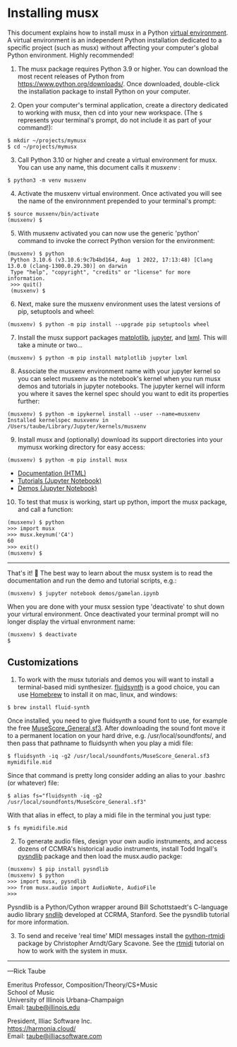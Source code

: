 # Installing musx

This document explains how to install musx in a Python [virtual environment](https://docs.python.org/3/library/venv.html).  A virtual environment is an independent Python installation dedicated to a specific project (such as musx) without affecting your computer's global Python environment.  Highly recommended!

1. The musx package requires Python 3.9 or higher.  You can download the most recent releases of Python from https://www.python.org/downloads/. Once downloaded, double-click the installation package to install Python on your computer.

2. Open your computer's terminal application, create a directory dedicated to working with musx, then cd into your new workspace. (The `$` represents your terminal's prompt, do not include it as part of your command!):

``` 
$ mkdir ~/projects/mymusx
$ cd ~/projects/mymusx
```

3. Call Python 3.10 or higher and create a virtual environment for musx. You can use any name, this document calls it *musxenv* :

``` 
$ python3 -m venv musxenv
```

4. Activate the musxenv virtual environment. Once activated you will see the name of the environnment prepended to your terminal's prompt:

```
$ source musxenv/bin/activate
(musxenv) $
```

5. With musxenv activated you can now use the generic 'python' command to invoke the correct Python version for the environment:

```
(musxenv) $ python
 Python 3.10.6 (v3.10.6:9c7b4bd164, Aug  1 2022, 17:13:48) [Clang 13.0.0 (clang-1300.0.29.30)] on darwin
 Type "help", "copyright", "credits" or "license" for more information.
 >>> quit()
 (musxenv) $
```

6. Next, make sure the musxenv environment uses the latest versions of pip, setuptools and wheel:

```
(musxenv) $ python -m pip install --upgrade pip setuptools wheel
```

7. Install the musx support packages [matplotlib](https://matplotlib.org/), [jupyter](https://pypi.org/project/jupyter/), and [lxml](https://pypi.org/project/lxml/).  This will take a minute or two...

```
(musxenv) $ python -m pip install matplotlib jupyter lxml
```

8. Associate the musxenv environment name with your jupyter kernel so you can select musxenv as the notebook's kernel when you run musx demos and tutorials in jupyter notebooks.  The jupyter kernel will inform you where it saves the kernel spec should you want to edit its properties further:

```
(musxenv) $ python -m ipykernel install --user --name=musxenv
Installed kernelspec musxvenv in /Users/taube/Library/Jupyter/kernels/musxenv
```

9. Install musx and (optionally) download its support directories into your mymusx working directory for easy access:

```
(musxenv) $ python -m pip install musx
```
* [Documentation (HTML)](https://github.com/musx-admin/musx/tree/main/docs)
* [Tutorials (Jupyter Notebook)](https://github.com/musx-admin/musx/tree/main/tutorials)
* [Demos (Jupyter Notebook)](https://github.com/musx-admin/musx/tree/main/demos)

10. To test that musx is working, start up python, import the musx package, and call a function:

```
(musxenv) $ python
>>> import musx
>>> musx.keynum('C4')
60
>>> exit()
(musxenv) $
```
___

That's it! 🤗  The best way to learn about the musx system is to read the documentation and run the demo and tutorial scripts, e.g.:

```
(musxenv) $ jupyter notebook demos/gamelan.ipynb
```

When you are done with your musx session type 'deactivate' to shut down your virtural environment. Once deactivated your terminal prompt will no longer display the virtual envronment name:

```
(musxenv) $ deactivate
$ 
```

## Customizations

1. To work with the musx tutorials and demos you will want to install a terminal-based midi synthesizer.  [fluidsynth](http://www.fluidsynth.org/) is a good choice, you can use [Homebrew](https://brew.sh/) to install it on mac, linux, and windows:

```
$ brew install fluid-synth
```

Once installed, you need to give fluidsynth a sound font to use, for example the free [MuseScore_General.sf3](ftp://ftp.osuosl.org/pub/musescore/soundfont/MuseScore_General/MuseScore_General.sf2).  After downloading the sound font move it to a permanent location on your hard drive, e.g. /usr/local/soundfonts/, and then pass that pathname to fluidsynth when you play a midi file:

```
$ fluidsynth -iq -g2 /usr/local/soundfonts/MuseScore_General.sf3 mymidifile.mid
```

Since that command is pretty long consider adding an alias to your .bashrc (or whatever) file:

```
$ alias fs="fluidsynth -iq -g2 /usr/local/soundfonts/MuseScore_General.sf3"
```

With that alias in effect, to play a midi file in the terminal you just type:

```
$ fs mymidifile.mid
```

2. To generate audio files, design your own audio instruments, and access dozens of CCMRA's historical audio instruments, install Todd Ingall's [pysndlib](https://pypi.org/project/pysndlib/) package and then load the musx.audio packge:

```
(musxenv) $ pip install pysndlib
(musxenv) $ python
>>> import musx, pysndlib
>>> from musx.audio import AudioNote, AudioFile
>>>
```

 Pysndlib is a Python/Cython wrapper around Bill Schottstaedt's C-language audio library [sndlib](https://ccrma.stanford.edu/software/snd/snd/sndlib.html) developed at CCRMA, Stanford. See the pysndlib tutorial for more information.

3. To send and receive 'real time' MIDI messages install the [python-rtmidi](https://pypi.org/project/python-rtmidi/) package by Christopher Arndt/Gary Scavone. See the [rtmidi](rtmidi.ipynb) tutorial on how
to work with the system in musx.

___

—Rick Taube  

Emeritus Professor, Composition/Theory/CS+Music  
School of Music  
University of Illinois Urbana-Champaign  
Email: taube@illinois.edu  

President, Illiac Software Inc.  
https://harmonia.cloud/  
Email: taube@illiacsoftware.com  

